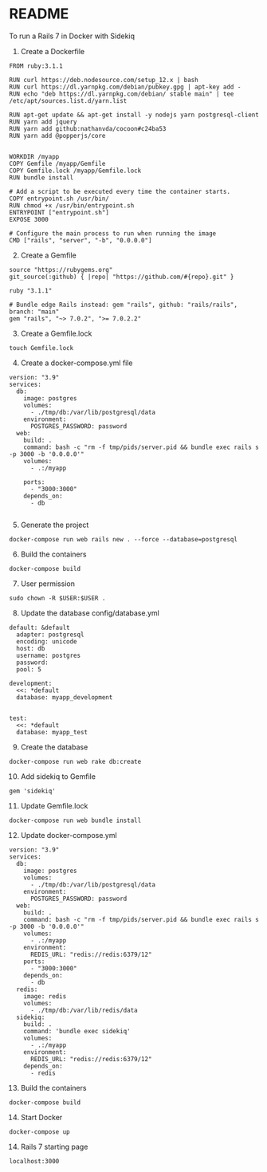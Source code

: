 # README

To run a Rails 7 in Docker with Sidekiq

1. Create a Dockerfile

```
FROM ruby:3.1.1

RUN curl https://deb.nodesource.com/setup_12.x | bash
RUN curl https://dl.yarnpkg.com/debian/pubkey.gpg | apt-key add -
RUN echo "deb https://dl.yarnpkg.com/debian/ stable main" | tee /etc/apt/sources.list.d/yarn.list

RUN apt-get update && apt-get install -y nodejs yarn postgresql-client
RUN yarn add jquery
RUN yarn add github:nathanvda/cocoon#c24ba53
RUN yarn add @popperjs/core


WORKDIR /myapp
COPY Gemfile /myapp/Gemfile
COPY Gemfile.lock /myapp/Gemfile.lock
RUN bundle install

# Add a script to be executed every time the container starts.
COPY entrypoint.sh /usr/bin/
RUN chmod +x /usr/bin/entrypoint.sh
ENTRYPOINT ["entrypoint.sh"]
EXPOSE 3000

# Configure the main process to run when running the image
CMD ["rails", "server", "-b", "0.0.0.0"]

```

2. Create a Gemfile

```
source "https://rubygems.org"
git_source(:github) { |repo| "https://github.com/#{repo}.git" }

ruby "3.1.1"

# Bundle edge Rails instead: gem "rails", github: "rails/rails", branch: "main"
gem "rails", "~> 7.0.2", ">= 7.0.2.2"

```

3. Create a Gemfile.lock

`touch Gemfile.lock`

4. Create a docker-compose.yml file

```
version: "3.9"
services:
  db:
    image: postgres
    volumes:
      - ./tmp/db:/var/lib/postgresql/data
    environment:
      POSTGRES_PASSWORD: password
  web:
    build: .
    command: bash -c "rm -f tmp/pids/server.pid && bundle exec rails s -p 3000 -b '0.0.0.0'"
    volumes:
      - .:/myapp
    
    ports:
      - "3000:3000"
    depends_on:
      - db
  
```

5. Generate the project

`docker-compose run web rails new . --force --database=postgresql`

6. Build the containers

`docker-compose build`

7. User permission

`sudo chown -R $USER:$USER .`

8. Update the database config/database.yml

```
default: &default
  adapter: postgresql
  encoding: unicode
  host: db
  username: postgres
  password:
  pool: 5

development:
  <<: *default
  database: myapp_development


test:
  <<: *default
  database: myapp_test
```

9. Create the database

`docker-compose run web rake db:create`

10. Add sidekiq to Gemfile

`gem 'sidekiq'`

11. Update Gemfile.lock

`docker-compose run web bundle install`

12. Update docker-compose.yml 

```
version: "3.9"
services:
  db:
    image: postgres
    volumes:
      - ./tmp/db:/var/lib/postgresql/data
    environment:
      POSTGRES_PASSWORD: password
  web:
    build: .
    command: bash -c "rm -f tmp/pids/server.pid && bundle exec rails s -p 3000 -b '0.0.0.0'"
    volumes:
      - .:/myapp
    environment:
      REDIS_URL: "redis://redis:6379/12"
    ports:
      - "3000:3000"
    depends_on:
      - db
  redis:
    image: redis
    volumes:
      - ./tmp/db:/var/lib/redis/data
  sidekiq:
    build: .
    command: 'bundle exec sidekiq'
    volumes:
      - .:/myapp
    environment:
      REDIS_URL: "redis://redis:6379/12"
    depends_on:
      - redis

```

13. Build the containers

`docker-compose build`

14. Start Docker

 `docker-compose up` 

14. Rails 7 starting page

 `localhost:3000` 